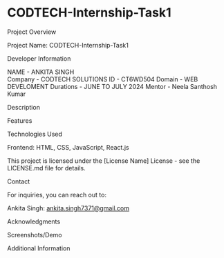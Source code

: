 # CODTECH-Internship-Task1

Project Overview

Project Name: CODTECH-Internship-Task1

Developer Information

NAME      -  ANKITA SINGH                           
Company   -  CODTECH SOLUTIONS
ID        -  CT6WD504
Domain    -  WEB DEVELOMENT
Durations -  JUNE TO JULY 2024
Mentor    -  Neela Santhosh Kumar 

Description


Features




Technologies Used

Frontend: HTML, CSS, JavaScript, React.js




This project is licensed under the [License Name] License - see the LICENSE.md file for details.

Contact

For inquiries, you can reach out to:

Ankita Singh:  ankita.singh7371@gmail.com 


Acknowledgments




Screenshots/Demo











Additional Information


